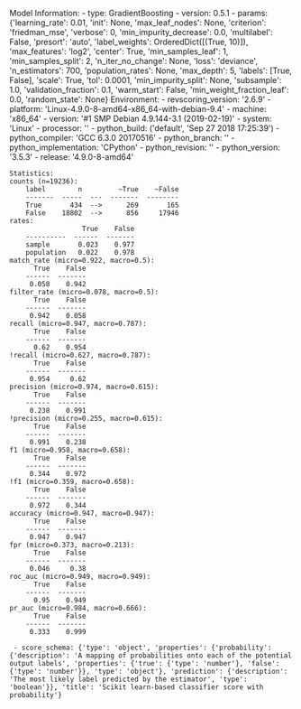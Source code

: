 Model Information:
	 - type: GradientBoosting
	 - version: 0.5.1
	 - params: {'learning_rate': 0.01, 'init': None, 'max_leaf_nodes': None, 'criterion': 'friedman_mse', 'verbose': 0, 'min_impurity_decrease': 0.0, 'multilabel': False, 'presort': 'auto', 'label_weights': OrderedDict([(True, 10)]), 'max_features': 'log2', 'center': True, 'min_samples_leaf': 1, 'min_samples_split': 2, 'n_iter_no_change': None, 'loss': 'deviance', 'n_estimators': 700, 'population_rates': None, 'max_depth': 5, 'labels': [True, False], 'scale': True, 'tol': 0.0001, 'min_impurity_split': None, 'subsample': 1.0, 'validation_fraction': 0.1, 'warm_start': False, 'min_weight_fraction_leaf': 0.0, 'random_state': None}
	Environment:
	 - revscoring_version: '2.6.9'
	 - platform: 'Linux-4.9.0-8-amd64-x86_64-with-debian-9.4'
	 - machine: 'x86_64'
	 - version: '#1 SMP Debian 4.9.144-3.1 (2019-02-19)'
	 - system: 'Linux'
	 - processor: ''
	 - python_build: ('default', 'Sep 27 2018 17:25:39')
	 - python_compiler: 'GCC 6.3.0 20170516'
	 - python_branch: ''
	 - python_implementation: 'CPython'
	 - python_revision: ''
	 - python_version: '3.5.3'
	 - release: '4.9.0-8-amd64'
	
	Statistics:
	counts (n=19236):
		label        n         ~True    ~False
		-------  -----  ---  -------  --------
		True       434  -->      269       165
		False    18802  -->      856     17946
	rates:
		              True    False
		----------  ------  -------
		sample       0.023    0.977
		population   0.022    0.978
	match_rate (micro=0.922, macro=0.5):
		  True    False
		------  -------
		 0.058    0.942
	filter_rate (micro=0.078, macro=0.5):
		  True    False
		------  -------
		 0.942    0.058
	recall (micro=0.947, macro=0.787):
		  True    False
		------  -------
		  0.62    0.954
	!recall (micro=0.627, macro=0.787):
		  True    False
		------  -------
		 0.954     0.62
	precision (micro=0.974, macro=0.615):
		  True    False
		------  -------
		 0.238    0.991
	!precision (micro=0.255, macro=0.615):
		  True    False
		------  -------
		 0.991    0.238
	f1 (micro=0.958, macro=0.658):
		  True    False
		------  -------
		 0.344    0.972
	!f1 (micro=0.359, macro=0.658):
		  True    False
		------  -------
		 0.972    0.344
	accuracy (micro=0.947, macro=0.947):
		  True    False
		------  -------
		 0.947    0.947
	fpr (micro=0.373, macro=0.213):
		  True    False
		------  -------
		 0.046     0.38
	roc_auc (micro=0.949, macro=0.949):
		  True    False
		------  -------
		  0.95    0.949
	pr_auc (micro=0.984, macro=0.666):
		  True    False
		------  -------
		 0.333    0.999
	
	 - score_schema: {'type': 'object', 'properties': {'probability': {'description': 'A mapping of probabilities onto each of the potential output labels', 'properties': {'true': {'type': 'number'}, 'false': {'type': 'number'}}, 'type': 'object'}, 'prediction': {'description': 'The most likely label predicted by the estimator', 'type': 'boolean'}}, 'title': 'Scikit learn-based classifier score with probability'}

